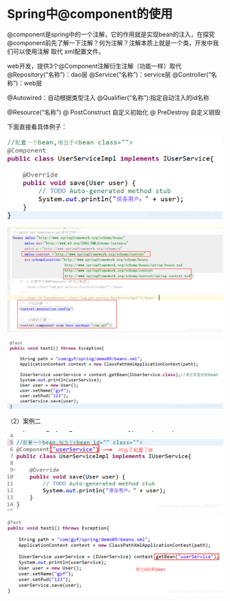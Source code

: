 # Spring中@component的使用

@component是spring中的一个注解，它的作用就是实现bean的注入，在探究@component前先了解一下注解？何为注解？注解本质上就是一个类，开发中我们可以使用注解 取代 xml配置文件。

web开发，提供3个@Component注解衍生注解（功能一样）取代
@Repository(“名称”)：dao层
@Service(“名称”)：service层
@Controller(“名称”)：web层

@Autowired：自动根据类型注入
@Qualifier(“名称”):指定自动注入的id名称

@Resource(“名称”)
@ PostConstruct 自定义初始化
@ PreDestroy 自定义销毁

下面直接看具体例子：

![20190609155213368.png (719×277)](Imag/watermark,type_ZmFuZ3poZW5naGVpdGk,shadow_10,text_aHR0cHM6Ly9ibG9nLmNzZG4ubmV0L3FxXzM3NjA2OTAx,size_16,color_FFFFFF,t_70.png)

![20190609155227692.png (1538×747)](Imag/watermark,type_ZmFuZ3poZW5naGVpdGk,shadow_10,text_aHR0cHM6Ly9ibG9nLmNzZG4ubmV0L3FxXzM3NjA2OTAx,size_16,color_FFFFFF,t_70-20211126223335986.png)

![20190609155241503.png (1100×359)](Imag/watermark,type_ZmFuZ3poZW5naGVpdGk,shadow_10,text_aHR0cHM6Ly9ibG9nLmNzZG4ubmV0L3FxXzM3NjA2OTAx,size_16,color_FFFFFF,t_70-20211126223351225.png)

（2）案例二

![2019060915533558.png (849×313)](Imag/watermark,type_ZmFuZ3poZW5naGVpdGk,shadow_10,text_aHR0cHM6Ly9ibG9nLmNzZG4ubmV0L3FxXzM3NjA2OTAx,size_16,color_FFFFFF,t_70-20211126223416537.png)

![20190609155345475.png (1021×366)](Imag/watermark,type_ZmFuZ3poZW5naGVpdGk,shadow_10,text_aHR0cHM6Ly9ibG9nLmNzZG4ubmV0L3FxXzM3NjA2OTAx,size_16,color_FFFFFF,t_70-20211126223435378.png)

